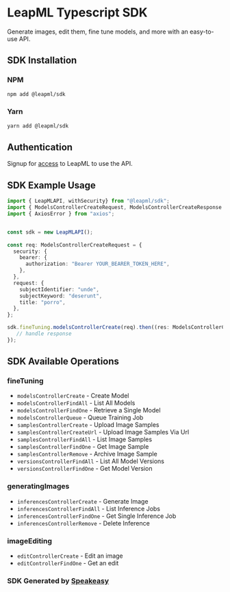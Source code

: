 # LeapML Typescript SDK

Generate images, edit them, fine tune models, and more with an easy-to-use API.

<!-- Start SDK Installation -->
## SDK Installation

### NPM

```bash
npm add @leapml/sdk
```

### Yarn

```bash
yarn add @leapml/sdk
```
<!-- End SDK Installation -->

## Authentication

Signup for [access](https://www.leapml.dev/signup) to LeapML to use the API. 

## SDK Example Usage
<!-- Start SDK Example Usage -->
```typescript
import { LeapMLAPI, withSecurity} from "@leapml/sdk";
import { ModelsControllerCreateRequest, ModelsControllerCreateResponse } from "@leapml/sdk/src/sdk/models/operations";
import { AxiosError } from "axios";


const sdk = new LeapMLAPI();
    
const req: ModelsControllerCreateRequest = {
  security: {
    bearer: {
      authorization: "Bearer YOUR_BEARER_TOKEN_HERE",
    },
  },
  request: {
    subjectIdentifier: "unde",
    subjectKeyword: "deserunt",
    title: "porro",
  },
};

sdk.fineTuning.modelsControllerCreate(req).then((res: ModelsControllerCreateResponse | AxiosError) => {
   // handle response
});
```
<!-- End SDK Example Usage -->

<!-- Start SDK Available Operations -->
## SDK Available Operations


### fineTuning

* `modelsControllerCreate` - Create Model
* `modelsControllerFindAll` - List All Models
* `modelsControllerFindOne` - Retrieve a Single Model
* `modelsControllerQueue` - Queue Training Job
* `samplesControllerCreate` - Upload Image Samples
* `samplesControllerCreateUrl` - Upload Image Samples Via Url
* `samplesControllerFindAll` - List Image Samples
* `samplesControllerFindOne` - Get Image Sample
* `samplesControllerRemove` - Archive Image Sample
* `versionsControllerFindAll` - List All Model Versions
* `versionsControllerFindOne` - Get Model Version

### generatingImages

* `inferencesControllerCreate` - Generate Image
* `inferencesControllerFindAll` - List Inference Jobs
* `inferencesControllerFindOne` - Get Single Inference Job
* `inferencesControllerRemove` - Delete Inference

### imageEditing

* `editControllerCreate` - Edit an image
* `editControllerFindOne` - Get an edit
<!-- End SDK Available Operations -->

### SDK Generated by [Speakeasy](https://docs.speakeasyapi.dev/docs/using-speakeasy/client-sdks)
